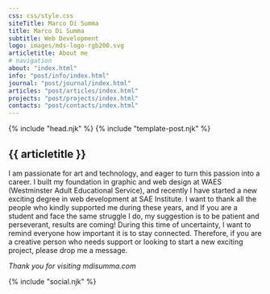 ```yaml
---
css: css/style.css
siteTitle: Marco Di Summa
title: Marco Di Summa
subtitle: Web Development
logo: images/mds-logo-rgb200.svg
articletitle: About me
# navigation
about: "index.html"
info: "post/info/index.html"
journal: "post/journal/index.html"
articles: "post/articles/index.html"
projects: "post/projects/index.html"
contacts: "post/contacts/index.html"
---
```


<!DOCTYPE html>
<html lang="en">
{% include "head.njk" %}
<body>
{% include "template-post.njk" %}

<!----------- main ------------>
<main> 
<article>

# {{ articletitle }}
I am passionate for art and technology, and eager to turn this passion into a career.
I built my foundation in graphic and web design at WAES (Westminster Adult Educational Service), and recently I have started a new exciting degree in web development at SAE Institute.
I want to thank all the people who kindly supported me during these years, and If you are a student and face the same struggle I do, my suggestion is to be patient and perseverant, results are coming!
During this time of uncertainty, I want to remind everyone how important it is to stay connected. Therefore, if you are a creative person who needs support or looking to start a new exciting project, please drop me a message.

</article> 

*Thank you for visiting mdisumma.com*

</main>
<!-- ----------footer---------- -->
{% include "social.njk" %}
</body>
</html>



